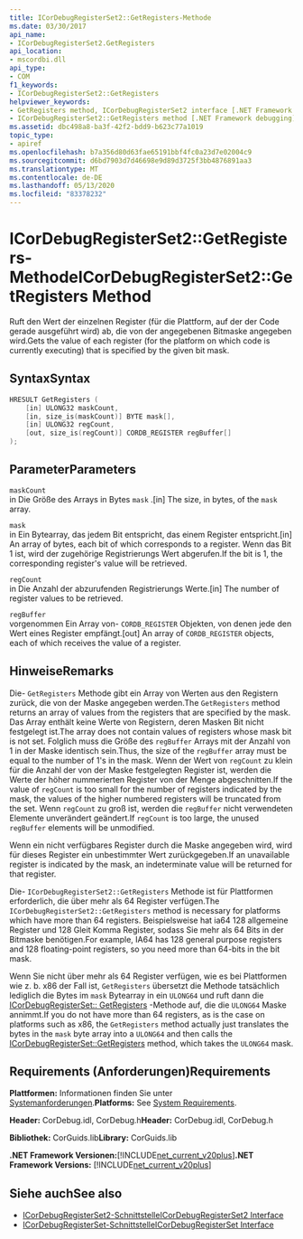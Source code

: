 ```yaml
---
title: ICorDebugRegisterSet2::GetRegisters-Methode
ms.date: 03/30/2017
api_name:
- ICorDebugRegisterSet2.GetRegisters
api_location:
- mscordbi.dll
api_type:
- COM
f1_keywords:
- ICorDebugRegisterSet2::GetRegisters
helpviewer_keywords:
- GetRegisters method, ICorDebugRegisterSet2 interface [.NET Framework debugging]
- ICorDebugRegisterSet2::GetRegisters method [.NET Framework debugging]
ms.assetid: dbc498a8-ba3f-42f2-bdd9-b623c77a1019
topic_type:
- apiref
ms.openlocfilehash: b7a356d80d63fae65191bbf4fc0a23d7e02004c9
ms.sourcegitcommit: d6bd7903d7d46698e9d89d3725f3bb4876891aa3
ms.translationtype: MT
ms.contentlocale: de-DE
ms.lasthandoff: 05/13/2020
ms.locfileid: "83378232"
---
```

# <a name="icordebugregisterset2getregisters-method"></a><span data-ttu-id="4a9f8-102">ICorDebugRegisterSet2::GetRegisters-Methode</span><span class="sxs-lookup"><span data-stu-id="4a9f8-102">ICorDebugRegisterSet2::GetRegisters Method</span></span>
<span data-ttu-id="4a9f8-103">Ruft den Wert der einzelnen Register (für die Plattform, auf der der Code gerade ausgeführt wird) ab, die von der angegebenen Bitmaske angegeben wird.</span><span class="sxs-lookup"><span data-stu-id="4a9f8-103">Gets the value of each register (for the platform on which code is currently executing) that is specified by the given bit mask.</span></span>  
  
## <a name="syntax"></a><span data-ttu-id="4a9f8-104">Syntax</span><span class="sxs-lookup"><span data-stu-id="4a9f8-104">Syntax</span></span>  
  
```cpp  
HRESULT GetRegisters (  
    [in] ULONG32 maskCount,  
    [in, size_is(maskCount)] BYTE mask[],  
    [in] ULONG32 regCount,  
    [out, size_is(regCount)] CORDB_REGISTER regBuffer[]  
);  
```  
  
## <a name="parameters"></a><span data-ttu-id="4a9f8-105">Parameter</span><span class="sxs-lookup"><span data-stu-id="4a9f8-105">Parameters</span></span>  
 `maskCount`  
 <span data-ttu-id="4a9f8-106">in Die Größe des Arrays in Bytes `mask` .</span><span class="sxs-lookup"><span data-stu-id="4a9f8-106">[in] The size, in bytes, of the `mask` array.</span></span>  
  
 `mask`  
 <span data-ttu-id="4a9f8-107">in Ein Bytearray, das jedem Bit entspricht, das einem Register entspricht.</span><span class="sxs-lookup"><span data-stu-id="4a9f8-107">[in] An array of bytes, each bit of which corresponds to a register.</span></span> <span data-ttu-id="4a9f8-108">Wenn das Bit 1 ist, wird der zugehörige Registrierungs Wert abgerufen.</span><span class="sxs-lookup"><span data-stu-id="4a9f8-108">If the bit is 1, the corresponding register's value will be retrieved.</span></span>  
  
 `regCount`  
 <span data-ttu-id="4a9f8-109">in Die Anzahl der abzurufenden Registrierungs Werte.</span><span class="sxs-lookup"><span data-stu-id="4a9f8-109">[in] The number of register values to be retrieved.</span></span>  
  
 `regBuffer`  
 <span data-ttu-id="4a9f8-110">vorgenommen Ein Array von- `CORDB_REGISTER` Objekten, von denen jede den Wert eines Register empfängt.</span><span class="sxs-lookup"><span data-stu-id="4a9f8-110">[out] An array of `CORDB_REGISTER` objects, each of which receives the value of a register.</span></span>  
  
## <a name="remarks"></a><span data-ttu-id="4a9f8-111">Hinweise</span><span class="sxs-lookup"><span data-stu-id="4a9f8-111">Remarks</span></span>  
 <span data-ttu-id="4a9f8-112">Die- `GetRegisters` Methode gibt ein Array von Werten aus den Registern zurück, die von der Maske angegeben werden.</span><span class="sxs-lookup"><span data-stu-id="4a9f8-112">The `GetRegisters` method returns an array of values from the registers that are specified by the mask.</span></span> <span data-ttu-id="4a9f8-113">Das Array enthält keine Werte von Registern, deren Masken Bit nicht festgelegt ist.</span><span class="sxs-lookup"><span data-stu-id="4a9f8-113">The array does not contain values of registers whose mask bit is not set.</span></span> <span data-ttu-id="4a9f8-114">Folglich muss die Größe des `regBuffer` Arrays mit der Anzahl von 1 in der Maske identisch sein.</span><span class="sxs-lookup"><span data-stu-id="4a9f8-114">Thus, the size of the `regBuffer` array must be equal to the number of 1's in the mask.</span></span> <span data-ttu-id="4a9f8-115">Wenn der Wert von `regCount` zu klein für die Anzahl der von der Maske festgelegten Register ist, werden die Werte der höher nummerierten Register von der Menge abgeschnitten.</span><span class="sxs-lookup"><span data-stu-id="4a9f8-115">If the value of `regCount` is too small for the number of registers indicated by the mask, the values of the higher numbered registers will be truncated from the set.</span></span> <span data-ttu-id="4a9f8-116">Wenn `regCount` zu groß ist, werden die `regBuffer` nicht verwendeten Elemente unverändert geändert.</span><span class="sxs-lookup"><span data-stu-id="4a9f8-116">If `regCount` is too large, the unused `regBuffer` elements will be unmodified.</span></span>  
  
 <span data-ttu-id="4a9f8-117">Wenn ein nicht verfügbares Register durch die Maske angegeben wird, wird für dieses Register ein unbestimmter Wert zurückgegeben.</span><span class="sxs-lookup"><span data-stu-id="4a9f8-117">If an unavailable register is indicated by the mask, an indeterminate value will be returned for that register.</span></span>  
  
 <span data-ttu-id="4a9f8-118">Die- `ICorDebugRegisterSet2::GetRegisters` Methode ist für Plattformen erforderlich, die über mehr als 64 Register verfügen.</span><span class="sxs-lookup"><span data-stu-id="4a9f8-118">The `ICorDebugRegisterSet2::GetRegisters` method is necessary for platforms which have more than 64 registers.</span></span> <span data-ttu-id="4a9f8-119">Beispielsweise hat ia64 128 allgemeine Register und 128 Gleit Komma Register, sodass Sie mehr als 64 Bits in der Bitmaske benötigen.</span><span class="sxs-lookup"><span data-stu-id="4a9f8-119">For example, IA64 has 128 general purpose registers and 128 floating-point registers, so you need more than 64-bits in the bit mask.</span></span>  
  
 <span data-ttu-id="4a9f8-120">Wenn Sie nicht über mehr als 64 Register verfügen, wie es bei Plattformen wie z. b. x86 der Fall ist, `GetRegisters` übersetzt die Methode tatsächlich lediglich die Bytes im `mask` Bytearray in ein `ULONG64` und ruft dann die [ICorDebugRegisterSet:: GetRegisters](icordebugregisterset-getregisters-method.md) -Methode auf, die die `ULONG64` Maske annimmt.</span><span class="sxs-lookup"><span data-stu-id="4a9f8-120">If you do not have more than 64 registers, as is the case on platforms such as x86, the `GetRegisters` method actually just translates the bytes in the `mask` byte array into a `ULONG64` and then calls the [ICorDebugRegisterSet::GetRegisters](icordebugregisterset-getregisters-method.md) method, which takes the `ULONG64` mask.</span></span>  
  
## <a name="requirements"></a><span data-ttu-id="4a9f8-121">Requirements (Anforderungen)</span><span class="sxs-lookup"><span data-stu-id="4a9f8-121">Requirements</span></span>  
 <span data-ttu-id="4a9f8-122">**Plattformen:** Informationen finden Sie unter [Systemanforderungen](../../get-started/system-requirements.md).</span><span class="sxs-lookup"><span data-stu-id="4a9f8-122">**Platforms:** See [System Requirements](../../get-started/system-requirements.md).</span></span>  
  
 <span data-ttu-id="4a9f8-123">**Header:** CorDebug.idl, CorDebug.h</span><span class="sxs-lookup"><span data-stu-id="4a9f8-123">**Header:** CorDebug.idl, CorDebug.h</span></span>  
  
 <span data-ttu-id="4a9f8-124">**Bibliothek:** CorGuids.lib</span><span class="sxs-lookup"><span data-stu-id="4a9f8-124">**Library:** CorGuids.lib</span></span>  
  
 <span data-ttu-id="4a9f8-125">**.NET Framework Versionen:**[!INCLUDE[net_current_v20plus](../../../../includes/net-current-v20plus-md.md)]</span><span class="sxs-lookup"><span data-stu-id="4a9f8-125">**.NET Framework Versions:** [!INCLUDE[net_current_v20plus](../../../../includes/net-current-v20plus-md.md)]</span></span>  
  
## <a name="see-also"></a><span data-ttu-id="4a9f8-126">Siehe auch</span><span class="sxs-lookup"><span data-stu-id="4a9f8-126">See also</span></span>

- [<span data-ttu-id="4a9f8-127">ICorDebugRegisterSet2-Schnittstelle</span><span class="sxs-lookup"><span data-stu-id="4a9f8-127">ICorDebugRegisterSet2 Interface</span></span>](icordebugregisterset2-interface.md)
- [<span data-ttu-id="4a9f8-128">ICorDebugRegisterSet-Schnittstelle</span><span class="sxs-lookup"><span data-stu-id="4a9f8-128">ICorDebugRegisterSet Interface</span></span>](icordebugregisterset-interface.md)
